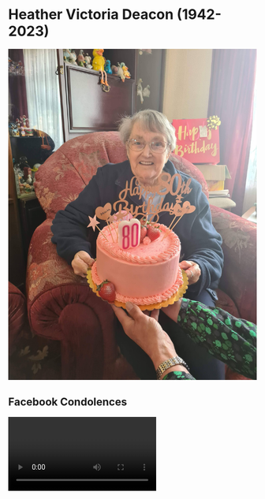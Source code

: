 # Heather Victoria Deacon (1942-2023)

![Mum](https://raw.githubusercontent.com/whipped5000/heatherdeacon/main/20220525_131922.jpg)

## Facebook Condolences

![Condolences](https://user-images.githubusercontent.com/4007934/217573276-75e1afe7-302f-49c9-aae3-5174804763b2.mov)
